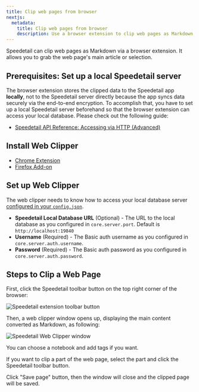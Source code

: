 ```yaml
---
title: Clip web pages from browser
nextjs:
  metadata:
    title: Clip web pages from browser
    description: Use a browser extension to clip web pages as Markdown
---
```


Speedetail can clip web pages as Markdown via a browser extension.
It allows you to grab the web page's main article or selection.

## Prerequisites: Set up a local Speedetail server

The browser extension stores the clipped data to the Speedetail app **locally**, not to the Speedetail server directly
because the app syncs data securely via the end-to-end encryption.
To accomplish that, you have to set up a local Speedetail server beforehand so that the browser extension can access your local database.
Please check out the following guide:

- [Speedetail API Reference: Accessing via HTTP (Advanced)](https://developers.speedetail.app/guides/access-the-local-database#accessing-via-http-advanced)

## Install Web Clipper

- [Chrome Extension](https://chrome.google.com/webstore/detail/speedetail-web-clipper/foeipofmnkjhlbojckgiecdffbfnnofj)
- [Firefox Add-on](https://addons.mozilla.org/en-US/firefox/addon/speedetail-web-clipper/)

## Set up Web Clipper

The web clipper needs to know how to access your local database server [configured in your `config.json`](https://developers.speedetail.app/guides/access-the-local-database#accessing-via-http-advanced).

- **Speedetail Local Database URL** (Optional) - The URL to the local database as you configured in `core.server.port`. Default is `http://localhost:19840`
- **Username** (Required) - The Basic auth username as you configured in `core.server.auth.username`.
- **Password** (Required) - The Basic auth password as you configured in `core.server.auth.password`.

## Steps to Clip a Web Page

First, click the Speedetail toolbar button on the top right corner of the browser:

![Speedetail extension toolbar button](/images/clipping-web-pages-from-browser_toolbar.png)

Then, a web clipper window opens up, displaying the main content converted as Markdown, as following:

![Speedetail Web Clipper window](/images/clipping-web-pages-from-browser_window.png)

You can choose a notebook and add tags if you want.

If you want to clip a part of the web page, select the part and click the Speedetail toolbar button.

Click "Save page" button, then the window will close and the clipped page will be saved.
